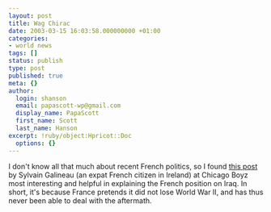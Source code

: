```yaml
---
layout: post
title: Wag Chirac
date: 2003-03-15 16:03:58.000000000 +01:00
categories:
- world news
tags: []
status: publish
type: post
published: true
meta: {}
author:
  login: shanson
  email: papascott-wp@gmail.com
  display_name: PapaScott
  first_name: Scott
  last_name: Hanson
excerpt: !ruby/object:Hpricot::Doc
  options: {}
---
```

<p>I don't know all that much about recent French politics, so I found <a title="Chicago Boyz: Wag Le Dog" href="http://chicagoboyz.blogspot.com/2003_03_01_chicagoboyz_archive.html#90713567">this post</a> by Sylvain Galineau (an expat French citizen in Ireland) at Chicago Boyz most interesting and helpful in explaining the French position on Iraq. In short, it's because France pretends it did not lose World War II, and has thus never been able to deal with the aftermath.</p>
